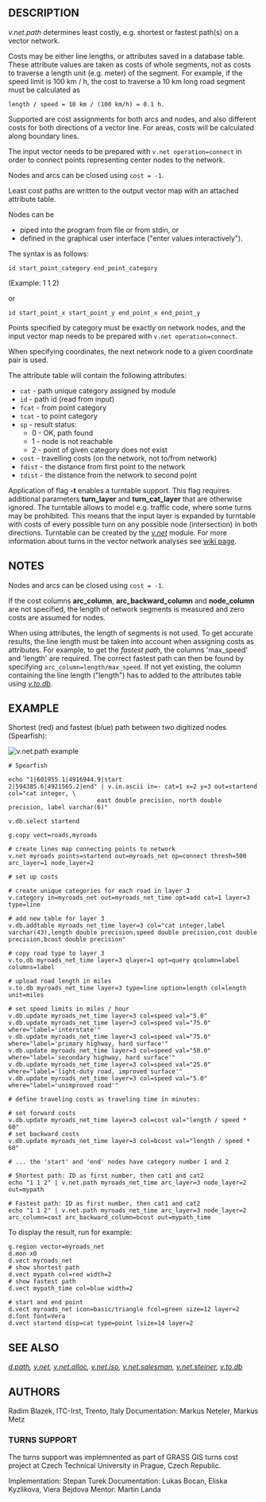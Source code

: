 ## DESCRIPTION

*v.net.path* determines least costly, e.g. shortest or fastest path(s)
on a vector network.

Costs may be either line lengths, or attributes saved in a database
table. These attribute values are taken as costs of whole segments, not
as costs to traverse a length unit (e.g. meter) of the segment. For
example, if the speed limit is 100 km / h, the cost to traverse a 10 km
long road segment must be calculated as

```shell
length / speed = 10 km / (100 km/h) = 0.1 h.
```

Supported are cost assignments for both arcs and nodes, and also
different costs for both directions of a vector line. For areas, costs
will be calculated along boundary lines.

The input vector needs to be prepared with `v.net operation=connect` in
order to connect points representing center nodes to the network.

Nodes and arcs can be closed using `cost = -1`.

Least cost paths are written to the output vector map with an attached
attribute table.

Nodes can be

- piped into the program from file or from stdin, or
- defined in the graphical user interface ("enter values
  interactively").

The syntax is as follows:

```shell
id start_point_category end_point_category
```

(Example: 1 1 2)

or

```shell
id start_point_x start_point_y end_point_x end_point_y
```

Points specified by category must be exactly on network nodes, and the
input vector map needs to be prepared with `v.net operation=connect`.

When specifying coordinates, the next network node to a given coordinate
pair is used.

The attribute table will contain the following attributes:

- `cat` - path unique category assigned by module
- `id` - path id (read from input)
- `fcat` - from point category
- `tcat` - to point category
- `sp` - result status:
  - 0 - OK, path found
  - 1 - node is not reachable
  - 2 - point of given category does not exist
- `cost` - travelling costs (on the network, not to/from network)
- `fdist` - the distance from first point to the network
- `tdist` - the distance from the network to second point

Application of flag **-t** enables a turntable support. This flag
requires additional parameters **turn_layer** and **turn_cat_layer**
that are otherwise ignored. The turntable allows to model e.g. traffic
code, where some turns may be prohibited. This means that the input
layer is expanded by turntable with costs of every possible turn on any
possible node (intersection) in both directions. Turntable can be
created by the *[v.net](v.net.md)* module. For more information about
turns in the vector network analyses see [wiki
page](https://grasswiki.osgeo.org/wiki/Turns_in_the_vector_network_analysis).

## NOTES

Nodes and arcs can be closed using `cost = -1`.

If the cost columns **arc_column**, **arc_backward_column** and
**node_column** are not specified, the length of network segments is
measured and zero costs are assumed for nodes.

When using attributes, the length of segments is not used. To get
accurate results, the line length must be taken into account when
assigning costs as attributes. For example, to get the *fastest path*,
the columns 'max_speed' and 'length' are required. The correct fastest
path can then be found by specifying `arc_column=length/max_speed`. If
not yet existing, the column containing the line length ("length") has
to added to the attributes table using *[v.to.db](v.to.db.md)*.

## EXAMPLE

Shortest (red) and fastest (blue) path between two digitized nodes
(Spearfish):

<img src="vnetpath.png" data-border="1" alt="v.net.path example" />

```shell
# Spearfish

echo "1|601955.1|4916944.9|start
2|594385.6|4921565.2|end" | v.in.ascii in=- cat=1 x=2 y=3 out=startend col="cat integer, \
                         east double precision, north double precision, label varchar(6)"

v.db.select startend

g.copy vect=roads,myroads

# create lines map connecting points to network
v.net myroads points=startend out=myroads_net op=connect thresh=500 arc_layer=1 node_layer=2

# set up costs

# create unique categories for each road in layer 3
v.category in=myroads_net out=myroads_net_time opt=add cat=1 layer=3 type=line

# add new table for layer 3
v.db.addtable myroads_net_time layer=3 col="cat integer,label varchar(43),length double precision,speed double precision,cost double precision,bcost double precision"

# copy road type to layer 3
v.to.db myroads_net_time layer=3 qlayer=1 opt=query qcolumn=label columns=label

# upload road length in miles
v.to.db myroads_net_time layer=3 type=line option=length col=length unit=miles

# set speed limits in miles / hour
v.db.update myroads_net_time layer=3 col=speed val="5.0"
v.db.update myroads_net_time layer=3 col=speed val="75.0" where="label='interstate'"
v.db.update myroads_net_time layer=3 col=speed val="75.0" where="label='primary highway, hard surface'"
v.db.update myroads_net_time layer=3 col=speed val="50.0" where="label='secondary highway, hard surface'"
v.db.update myroads_net_time layer=3 col=speed val="25.0" where="label='light-duty road, improved surface'"
v.db.update myroads_net_time layer=3 col=speed val="5.0" where="label='unimproved road'"

# define traveling costs as traveling time in minutes:

# set forward costs
v.db.update myroads_net_time layer=3 col=cost val="length / speed * 60"
# set backward costs
v.db.update myroads_net_time layer=3 col=bcost val="length / speed * 60"

# ... the 'start' and 'end' nodes have category number 1 and 2

# Shortest path: ID as first number, then cat1 and cat2
echo "1 1 2" | v.net.path myroads_net_time arc_layer=3 node_layer=2 out=mypath

# Fastest path: ID as first number, then cat1 and cat2
echo "1 1 2" | v.net.path myroads_net_time arc_layer=3 node_layer=2 arc_column=cost arc_backward_column=bcost out=mypath_time
```

To display the result, run for example:

```shell
g.region vector=myroads_net
d.mon x0
d.vect myroads_net
# show shortest path
d.vect mypath col=red width=2
# show fastest path
d.vect mypath_time col=blue width=2

# start and end point
d.vect myroads_net icon=basic/triangle fcol=green size=12 layer=2
d.font font=Vera
d.vect startend disp=cat type=point lsize=14 layer=2
```

## SEE ALSO

*[d.path](d.path.md), [v.net](v.net.md), [v.net.alloc](v.net.alloc.md),
[v.net.iso](v.net.iso.md), [v.net.salesman](v.net.salesman.md),
[v.net.steiner](v.net.steiner.md), [v.to.db](v.to.db.md)*

## AUTHORS

Radim Blazek, ITC-Irst, Trento, Italy
Documentation: Markus Neteler, Markus Metz

### TURNS SUPPORT

The turns support was implemnented as part of GRASS GIS turns cost
project at Czech Technical University in Prague, Czech Republic.

Implementation: Stepan Turek
Documentation: Lukas Bocan, Eliska Kyzlikova, Viera Bejdova
Mentor: Martin Landa
